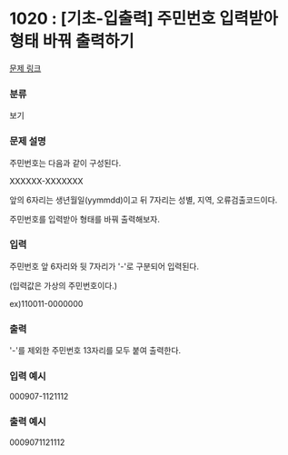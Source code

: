 # 1020 : [기초-입출력] 주민번호 입력받아 형태 바꿔 출력하기

[문제 링크](https://www.codeup.kr/problem.php?id=1020)

### 분류

보기

### 문제 설명

<p>주민번호는 다음과 같이 구성된다.</p>
<p>XXXXXX-XXXXXXX</p>
<p>앞의 6자리는 생년월일(yymmdd)이고 뒤 7자리는 성별, 지역, 오류검출코드이다.</p>
<p>주민번호를 입력받아 형태를 바꿔 출력해보자.</p>

### 입력

<p>주민번호 앞 6자리와 뒷 7자리가 '-'로 구분되어 입력된다.</p>
<p>(입력값은 가상의 주민번호이다.)</p>
<p>ex)110011-0000000</p>

### 출력

<p>'-'를 제외한 주민번호 13자리를 모두 붙여 출력한다.
</p>

### 입력 예시

<p>000907-1121112</p>

### 출력 예시

<p>0009071121112</p>
